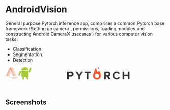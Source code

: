 <!--![Header](.github/images/header.svg)-->

# AndroidVision

General purpose Pytorch inference app, comprises a common Pytorch base framework (Setting up camera
, permissions, loading modules and constructing Android CameraX usecases ) for
 various
 computer
 vision
 tasks:

- Classification
- Segmentation
- Detection


<p align="center" width="100%">
  <a href="https://alexandra.dk">
    <img alt="Alexandra Instittutet"
    src=".github/images/alexandra.png" height="40" align="left" />
  </a>
  <a href="http://pytorch.org/">
    <img alt="python" src=".github/images/pytorch.svg" height="40" align="center" />
  </a>
  <a href="https://developer.android.com/">
      <img alt="python" src=".github/images/android.svg" height="40" align="left" />
  </a>
</p>

<br/>


## Screenshots
